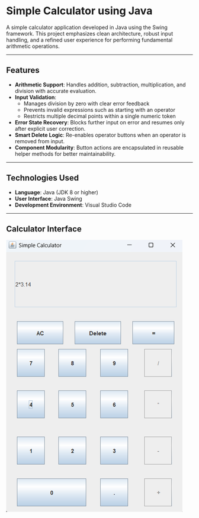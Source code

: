 # Simple Calculator using Java

A simple calculator application developed in Java using the Swing framework. This project emphasizes clean architecture, robust input handling, and a refined user experience for performing fundamental arithmetic operations.

---

## Features

- **Arithmetic Support**: Handles addition, subtraction, multiplication, and division with accurate evaluation.
- **Input Validation**:
  - Manages division by zero with clear error feedback
  - Prevents invalid expressions such as starting with an operator
  - Restricts multiple decimal points within a single numeric token
- **Error State Recovery**: Blocks further input on error and resumes only after explicit user correction.
- **Smart Delete Logic**: Re-enables operator buttons when an operator is removed from input.
- **Component Modularity**: Button actions are encapsulated in reusable helper methods for better maintainability.

---

## Technologies Used

- **Language**: Java (JDK 8 or higher)
- **User Interface**: Java Swing
- **Development Environment**: Visual Studio Code

---

## Calculator Interface
![State Diagram](simple_calculator.png)
